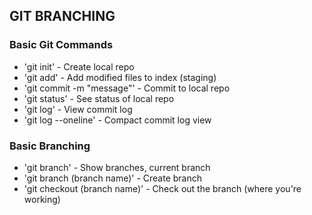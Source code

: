 ## GIT BRANCHING

### Basic Git Commands
* 'git init' - Create local repo
* 'git add' - Add modified files to index (staging)
* 'git commit -m "message"' - Commit to local repo
* 'git status' - See status of local repo
* 'git log' - View commit log
* 'git log --oneline' - Compact commit log view

### Basic Branching
* 'git branch' - Show branches, current branch
* 'git branch (branch name)' - Create branch
* 'git checkout (branch name)' - Check out the branch (where you're working)
